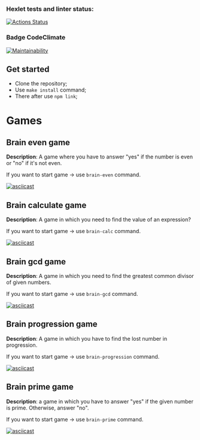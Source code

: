 ### Hexlet tests and linter status:
[![Actions Status](https://github.com/vkaplin/frontend-project-lvl1/workflows/hexlet-check/badge.svg)](https://github.com/vkaplin/frontend-project-lvl1/actions)

### Badge CodeClimate
[![Maintainability](https://api.codeclimate.com/v1/badges/a99a88d28ad37a79dbf6/maintainability)](https://codeclimate.com/github/vkaplin/frontend-project-lvl1)


## Get started

- Clone the repository; <br> 
- Use `make install` command; <br>
- There after use `npm link`;<br>

# Games

## Brain even game

**Description**: A game where you have to answer "yes" if the number is even or "no" if it's not even.

If you want to start game -> use `brain-even` command.

[![asciicast](https://asciinema.org/a/hkfacQF58D65eMhNTWchqGfPs.svg)](https://asciinema.org/a/hkfacQF58D65eMhNTWchqGfPs)

## Brain calculate game

**Description**: A game in which you need to find the value of an expression?

If you want to start game -> use `brain-calc` command.

[![asciicast](https://asciinema.org/a/Lfwy7aP7cmWh1getFhFGG0LlM.svg)](https://asciinema.org/a/Lfwy7aP7cmWh1getFhFGG0LlM)

## Brain gcd game

**Description**: A game in which you need to find the greatest common divisor of given numbers.

If you want to start game -> use `brain-gcd` command.

[![asciicast](https://asciinema.org/a/DXxophV9EfwfyFkPB0ZRjFc9u.svg)](https://asciinema.org/a/DXxophV9EfwfyFkPB0ZRjFc9u)

## Brain progression game

**Description**: A game in which you have to find the lost number in progression.

If you want to start game -> use `brain-progression` command.

[![asciicast](https://asciinema.org/a/51wEub7UDcRjpD0QFbRWpbMuB.svg)](https://asciinema.org/a/51wEub7UDcRjpD0QFbRWpbMuB)

## Brain prime game

**Description**: a game in which you have to answer "yes" if the given number is prime. Otherwise, answer "no".

If you want to start game -> use `brain-prime` command.

[![asciicast](https://asciinema.org/a/XV5F85lVqEfSyxbovxAtkwmbe.svg)](https://asciinema.org/a/XV5F85lVqEfSyxbovxAtkwmbe) 
